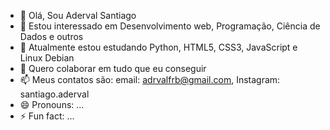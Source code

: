 - 👋 Olá, Sou Aderval Santiago
- 👀 Estou interessado em Desenvolvimento web, Programação, Ciência de Dados e outros
- 🌱 Atualmente estou estudando Python, HTML5, CSS3, JavaScript e Linux Debian
- 💞️ Quero colaborar em tudo que eu conseguir
- 📫 Meus contatos são: email: adrvalfrb@gmail.com, Instagram: santiago.aderval
- 😄 Pronouns: ...
- ⚡ Fun fact: ...

<!---
adersan/adersan is a ✨ special ✨ repository because its `README.md` (this file) appears on your GitHub profile.
You can click the Preview link to take a look at your changes.
--->
